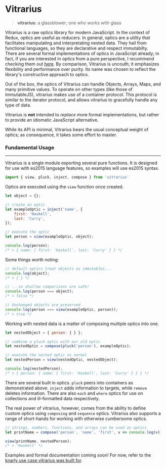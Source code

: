 # **Vitrarius**

> **vitrarius:** a glassblower; one who works with glass

Vitrarius is a raw optics library for modern JavaScript. In the context of Redux, optics are useful as reducers. In general, optics are a utility that facilitates manipulating and interpretating nested data. They hail from functional languages, so they are declarative and respect immutabilty. There are several formal implementations of optics in JavaScript already; in fact, if you are interested in optics from a pure perspective, I recommend checking them out [here](https://www.npmjs.com/package/partial.lenses). By comparison, Vitrarius is uncouth; it emphasizes flexibility and performance over purity. Its name was chosen to reflect the library's constructive approach to optics. 

Out of the box, the optics of Vitrarius can handle Objects, Arrays, Maps, and many primitive values. To operate on other types (like those of ImmutableJS), vitrarius makes use of a container protocol. This protocol is similar to the iterator protocol, and allows vitrarius to gracefully handle any type of data. 

Vitrarius is __not__ intended to _replace_ more formal implementations, but rather to provide an idiomatic JavaScript alternative. 

While its API is minimal, Vitrarius bears the usual conceptual weight of optics; as consequence, it takes some effort to master.



### **Fundamental Usage**
--------------------

Vitrarius is a single module exporting several pure functions. It is designed for use with es2015 language features, so examples will use es2015 syntax.

``` javascript
import { view, pluck, inject, compose } from 'vitrarius'
```

Optics are executed using the `view` function once created.

``` javascript
let object = {};

// create an optic
let exampleOptic = inject('name', {
    first: 'Haskell',
    last: 'Curry',
});

// execute the optic
let person = view(exampleOptic, object);

console.log(person);
/* > { name: { first: 'Haskell', last: 'Curry' } } */
```

Some things worth noting:

``` javascript
// default optics treat objects as immutables...
console.log(object);
/* > { } */

// ...so shallow comparisons are safe!
console.log(person === object);
/* > false */

// Unchanged objects are preserved
console.log(person === view(exampleOptic, person));
/* > true */
```

Working with nested data is a matter of composing multiple optics into one.

``` javascript
let nestedObject = { person: { } };

// combine a pluck optic with our old optic
let nestedOptic = compose(pluck('person'), exampleOptic);

// execute the nested optic as normal
let nestedPerson = view(nestedOptic, nestedObject);

console.log(nestedPerson);
/* > { person: { name: { first: 'Haskell', last: 'Curry' } } } */
```

There are several built in optics. `pluck` peers into containers as demonstrated above. `inject` adds information to targets, while `remove` deletes information. There are also `each` and `where` optics for use on collections and ill-formatted data respectively.

The real power of vitrarius, however, comes from the ability to define custom optics using `composing` and `sequence` optics. Vitrarius also supports a range of short-hands for working with otherwise cumbersome optics.

``` javascript
// strings, numbers, functions, and arrays can be used as optics
let printName = compose('person', 'name', 'first', v => console.log(v));

view(printName, nestedPerson);
/* > 'Haskell' */
```

Examples and formal documentation coming soon! For now, refer to the [knarly use case vitrarius was built for](https://www.npmjs.com/package/silhouette).

